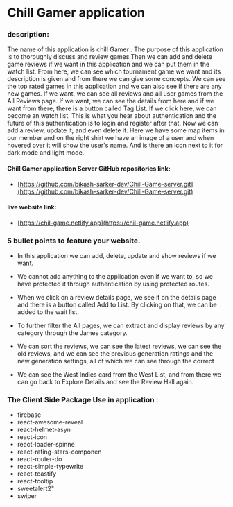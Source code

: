 # Chill Gamer application

### description:

The name of this application is chill Gamer . The purpose of this application is to thoroughly discuss and review games.Then we can add and delete game reviews if we want in this application and we can put them in the watch list. From here, we can see which tournament game we want and its description is given and from there we can give some concepts. We can see the top rated games in this application and we can also see if there are any new games. If we want, we can see all reviews and all user games from the All Reviews page. If we want, we can see the details from here and if we want from there, there is a button called Tag List. If we click here, we can become an watch list. This is what you hear about authentication and the future of this authentication is to login and register after that. Now we can add a review, update it, and even delete it. Here we have some map items in our member and on the right shirt we have an image of a user and when hovered over it will show the user's name. And is there an icon next to it for dark mode and light mode.

#### Chill Gamer application Server GitHub repositories link:

- [https://github.com/bikash-sarker-dev/Chill-Game-server.git](https://github.com/bikash-sarker-dev/Chill-Game-server.git)

#### live website link:

- [https://chil-game.netlify.app](https://chil-game.netlify.app)

### 5 bullet points to feature your website.

- In this application we can add, delete, update and show reviews if we want.
- We cannot add anything to the application even if we want to, so we have protected it through authentication by using protected routes.

- When we click on a review details page, we see it on the details page and there is a button called Add to List. By clicking on that, we can be added to the wait list.

- To further filter the All pages, we can extract and display reviews by any category through the James category.

- We can sort the reviews, we can see the latest reviews, we can see the old reviews, and we can see the previous generation ratings and the new generation settings, all of which we can see through the correct

- We can see the West Indies card from the West List, and from there we can go back to Explore Details and see the Review Hall again.

### The Client Side Package Use in application :

- firebase
- react-awesome-reveal
- react-helmet-asyn
- react-icon
- react-loader-spinne
- react-rating-stars-componen
- react-router-do
- react-simple-typewrite
- react-toastify
- react-tooltip
- sweetalert2"
- swiper
